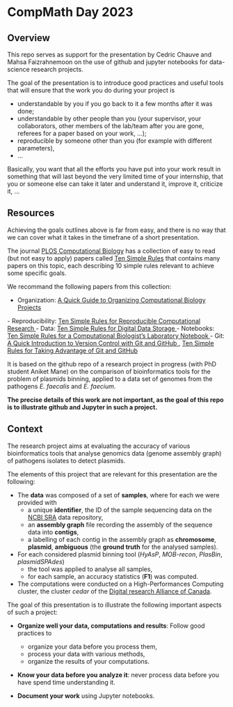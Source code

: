 # CompMath Day 2023

## Overview

This repo serves as support for the presentation by Cedric Chauve and
Mahsa Faizrahnemoon on the use of github and jupyter notebooks for
data-science research projects.

The goal of the presentation is to introduce good practices and useful tools
that will ensure that the work you do during your project is
- understandable by you if you go back to it a few months after it was done;
- understandable by other people than you (your supervisor, your collaborators,
  other members of the lab/team after you are gone, referees for a paper based
  on your work, ...);
- reproducible by someone other than you (for example with different parameters),
- ...

Basically, you want that all the efforts you have put into your work
result in something that will last beyond the very limited time
of your internship, that you or someone else can take it later and
understand it, improve it, criticize it, ...


## Resources

Achieving the goals outlines above is far from easy, and there is no way that
we can cover what it takes in the timefrane of a short presentation.

The journal <a href="https://journals.plos.org/ploscompbiol/">PLOS Computational Biology</a>
has a collection of easy to read (but not easy to apply) papers called
<a href="https://collections.plos.org/collection/ten-simple-rules/">Ten Simple Rules</a>
that contains many papers on this topic, each describing 10 simple rules
relevant to achieve some specific goals.

We recommand the following papers from this collection:  
- Organization:  <a href="https://journals.plos.org/ploscompbiol/article?id=10.1371/journal.pcbi.1000424">
A Quick Guide to Organizing Computational Biology Projects
</a>  
- Reproducibility:  <a href="https://journals.plos.org/ploscompbiol/article?id=10.1371/journal.pcbi.1003285">
Ten Simple Rules for Reproducible Computational Research
</a>  
- Data:   <a href="https://journals.plos.org/ploscompbiol/article?id=10.1371/journal.pcbi.1005097">
Ten Simple Rules for Digital Data Storage
</a>  
- Notebooks:   <a href="https://journals.plos.org/ploscompbiol/article?id=10.1371/journal.pcbi.1004385">
Ten Simple Rules for a Computational Biologist’s Laboratory Notebook
</a>  
- Git:   <a href="https://journals.plos.org/ploscompbiol/article?id=10.1371/journal.pcbi.1004668">
A Quick Introduction to Version Control with Git and GitHub
</a>,  <a href="https://journals.plos.org/ploscompbiol/article?id=10.1371/journal.pcbi.1004947">
Ten Simple Rules for Taking Advantage of Git and GitHub
</a>  



It is based on the github repo of a research project in progress (with
PhD student Aniket Mane) on the comparison of bioinformatics tools for
the problem of plasmids binning, applied to a data set of genomes from
the pathogens *E. faecalis* and *E. faecium*.

**The precise details of this work are not important, as the goal of
this repo is to illustrate github and Jupyter in such a project.**

## Context

The research project aims at evaluating the accuracy of various
bioinformatics tools that analyse genomics data (genome assembly
graph) of pathogens isolates to detect plasmids.

The elements of this project that are relevant for this presentation
are the following:
- The **data** was composed of a set of **samples**, where for each we were provided with
  - a unique **identifier**, the ID of the sample sequencing data on the
  <a href="https://www.ncbi.nlm.nih.gov/sra">NCBI SRA</a> data repository,
  - an **assembly graph** file recording the assembly of the sequence data into **contigs**,
  - a labelling of each contig in the assembly graph as **chromosome**, **plasmid**, **ambiguous**
  (the **ground truth** for the analysed samples).
- For each considered plasmid binning tool (*HyAsP*, *MOB-recon*, *PlasBin*, *plasmidSPAdes*)
  - the tool was applied to analyse all samples,
  - for each sample, an accuracy statistics (**F1**) was computed.
- The computations were conducted on a High-Performances Computing cluster,
  the cluster *cedar* of the <a href="https://alliancecan.ca">Digital research Alliance of Canada</a>.

The goal of this presentation is to illustrate the following important aspects of such a project:
- **Organize well your data, computations and results**:
  Follow good practices to
  - organize your data before you process them,
  - process your data with various methods,
  - organize the results of your computations.

- **Know your data before you analyze it**:
  never process data before you have spend time understanding it.

- **Document your work** using Jupyter notebooks.

